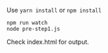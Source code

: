 Use `yarn install` or `npm install`
```
npm run watch
node pre-step1.js
```

Check index.html for output.
